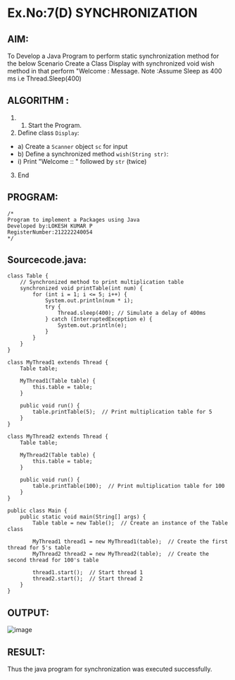# Ex.No:7(D) SYNCHRONIZATION
## AIM:
 To Develop a Java Program to perform static synchronization method for the below Scenario Create a Class Display with synchronized void wish method in that perform "Welcome : Message. Note :Assume Sleep as 400 ms i.e Thread.Sleep(400)
 
## ALGORITHM :
1.	1.	Start the Program.
2.	Define class `Display`:
-	a) Create a `Scanner` object `sc` for input
-	b) Define a synchronized method `wish(String str)`:
- i) Print "Welcome :: " followed by `str` (twice)
3.	End



## PROGRAM:
 ```
/*
Program to implement a Packages using Java
Developed by:LOKESH KUMAR P 
RegisterNumber:212222240054  
*/
```

## Sourcecode.java:

```
class Table {
    // Synchronized method to print multiplication table
    synchronized void printTable(int num) {
        for (int i = 1; i <= 5; i++) {
            System.out.println(num * i);
            try {
                Thread.sleep(400); // Simulate a delay of 400ms
            } catch (InterruptedException e) {
                System.out.println(e);
            }
        }
    }
}

class MyThread1 extends Thread {
    Table table;

    MyThread1(Table table) {
        this.table = table;
    }

    public void run() {
        table.printTable(5);  // Print multiplication table for 5
    }
}

class MyThread2 extends Thread {
    Table table;

    MyThread2(Table table) {
        this.table = table;
    }

    public void run() {
        table.printTable(100);  // Print multiplication table for 100
    }
}

public class Main {
    public static void main(String[] args) {
        Table table = new Table();  // Create an instance of the Table class

        MyThread1 thread1 = new MyThread1(table);  // Create the first thread for 5's table
        MyThread2 thread2 = new MyThread2(table);  // Create the second thread for 100's table

        thread1.start();  // Start thread 1
        thread2.start();  // Start thread 2
    }
}
```





## OUTPUT:
![image](https://github.com/user-attachments/assets/677cf085-a448-4bd9-8691-0d4a530768c4)



## RESULT:
Thus the java program for synchronization was executed successfully.

